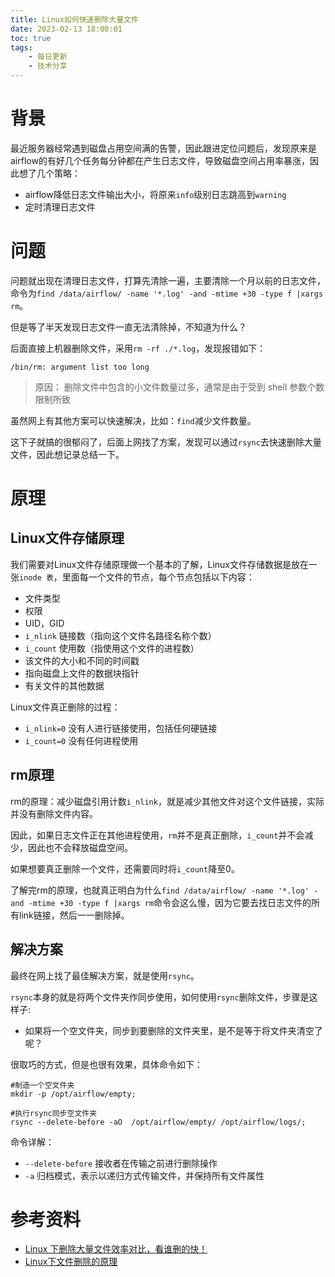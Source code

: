 ```yaml
---
title: Linux如何快速删除大量文件
date: 2023-02-13 18:00:01
toc: true
tags:
    - 每日更新
    - 技术分享
---
```


# 背景
最近服务器经常遇到磁盘占用空间满的告警，因此跟进定位问题后，发现原来是airflow的有好几个任务每分钟都在产生日志文件，导致磁盘空间占用率暴涨，因此想了几个策略：

- airflow降低日志文件输出大小，将原来`info`级别日志跳高到`warning`
- 定时清理日志文件

# 问题

问题就出现在清理日志文件，打算先清除一遍，主要清除一个月以前的日志文件，命令为`find /data/airflow/ -name '*.log' -and -mtime +30 -type f |xargs rm`。

但是等了半天发现日志文件一直无法清除掉，不知道为什么？

<!-- more -->

后面直接上机器删除文件，采用`rm -rf ./*.log`，发现报错如下：

```shell
/bin/rm: argument list too long
```

> 原因：  删除文件中包含的小文件数量过多，通常是由于受到 shell 参数个数限制所致

虽然网上有其他方案可以快速解决，比如：`find`减少文件数量。

这下子就搞的很郁闷了，后面上网找了方案，发现可以通过`rsync`去快速删除大量文件，因此想记录总结一下。

# 原理

## Linux文件存储原理

我们需要对Linux文件存储原理做一个基本的了解，Linux文件存储数据是放在一张`inode 表`，里面每一个文件的节点，每个节点包括以下内容：

- 文件类型
- 权限
- UID，GID
- `i_nlink` 链接数（指向这个文件名路径名称个数）
- `i_count` 使用数（指使用这个文件的进程数）
- 该文件的大小和不同的时间戳
- 指向磁盘上文件的数据块指针
- 有关文件的其他数据

Linux文件真正删除的过程：

- `i_nlink=0` 没有人进行链接使用，包括任何硬链接
- `i_count=0` 没有任何进程使用


## rm原理

rm的原理：减少磁盘引用计数`i_nlink`，就是减少其他文件对这个文件链接，实际并没有删除文件内容。

因此，如果日志文件正在其他进程使用，`rm`并不是真正删除，`i_count`并不会减少，因此也不会释放磁盘空间。

如果想要真正删除一个文件，还需要同时将`i_count`降至0。

了解完rm的原理，也就真正明白为什么`find /data/airflow/ -name '*.log' -and -mtime +30 -type f |xargs rm`命令会这么慢，因为它要去找日志文件的所有link链接，然后一一删除掉。


## 解决方案

最终在网上找了最佳解决方案，就是使用`rsync`。

`rsync`本身的就是将两个文件夹作同步使用，如何使用`rsync`删除文件，步骤是这样子:

- 如果将一个空文件夹，同步到要删除的文件夹里，是不是等于将文件夹清空了呢？

很取巧的方式，但是也很有效果，具体命令如下：

```shell
#制造一个空文件夹
mkdir -p /opt/airflow/empty;

#执行rsync同步空文件夹
rsync --delete-before -aO  /opt/airflow/empty/ /opt/airflow/logs/;
```

命令详解：

- `--delete-before` 接收者在传输之前进行删除操作
- `-a` 归档模式，表示以递归方式传输文件，并保持所有文件属性

# 参考资料

- [Linux 下删除大量文件效率对比，看谁删的快！](https://cloud.tencent.com/developer/article/1647290)
- [Linux下文件删除的原理](https://www.cnblogs.com/cherishry/p/5886069.html)


